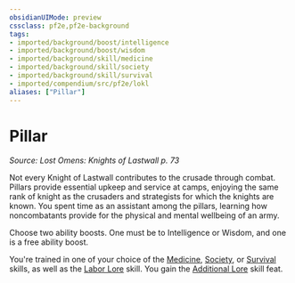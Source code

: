 ```yaml
---
obsidianUIMode: preview
cssclass: pf2e,pf2e-background
tags:
- imported/background/boost/intelligence
- imported/background/boost/wisdom
- imported/background/skill/medicine
- imported/background/skill/society
- imported/background/skill/survival
- imported/compendium/src/pf2e/lokl
aliases: ["Pillar"]
---
```

# Pillar
*Source: Lost Omens: Knights of Lastwall p. 73*  

Not every Knight of Lastwall contributes to the crusade through combat. Pillars provide essential upkeep and service at camps, enjoying the same rank of knight as the crusaders and strategists for which the knights are known. You spent time as an assistant among the pillars, learning how noncombatants provide for the physical and mental wellbeing of an army.

Choose two ability boosts. One must be to Intelligence or Wisdom, and one is a free ability boost.

You're trained in one of your choice of the [Medicine](../../skills.md#Medicine), [Society](../../skills.md#Society), or [Survival](../../skills.md#Survival) skills, as well as the [Labor Lore](../../skills.md#Lore) skill. You gain the [Additional Lore](../../feats/additional-lore.md) skill feat.